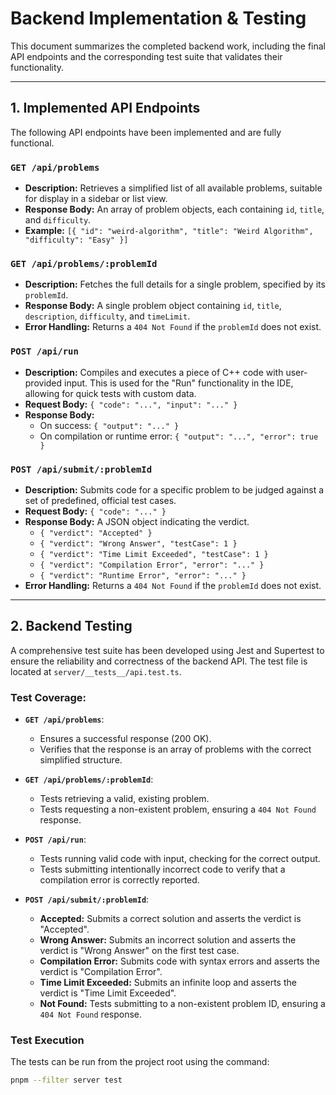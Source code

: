 # Backend Implementation & Testing

This document summarizes the completed backend work, including the final API endpoints and the corresponding test suite that validates their functionality.

---

## 1. Implemented API Endpoints

The following API endpoints have been implemented and are fully functional.

### `GET /api/problems`

- **Description:** Retrieves a simplified list of all available problems, suitable for display in a sidebar or list view.
- **Response Body:** An array of problem objects, each containing `id`, `title`, and `difficulty`.
- **Example:** `[{ "id": "weird-algorithm", "title": "Weird Algorithm", "difficulty": "Easy" }]`

### `GET /api/problems/:problemId`

- **Description:** Fetches the full details for a single problem, specified by its `problemId`.
- **Response Body:** A single problem object containing `id`, `title`, `description`, `difficulty`, and `timeLimit`.
- **Error Handling:** Returns a `404 Not Found` if the `problemId` does not exist.

### `POST /api/run`

- **Description:** Compiles and executes a piece of C++ code with user-provided input. This is used for the "Run" functionality in the IDE, allowing for quick tests with custom data.
- **Request Body:** `{ "code": "...", "input": "..." }`
- **Response Body:**
    - On success: `{ "output": "..." }`
    - On compilation or runtime error: `{ "output": "...", "error": true }`

### `POST /api/submit/:problemId`

- **Description:** Submits code for a specific problem to be judged against a set of predefined, official test cases.
- **Request Body:** `{ "code": "..." }`
- **Response Body:** A JSON object indicating the verdict.
    - `{ "verdict": "Accepted" }`
    - `{ "verdict": "Wrong Answer", "testCase": 1 }`
    - `{ "verdict": "Time Limit Exceeded", "testCase": 1 }`
    - `{ "verdict": "Compilation Error", "error": "..." }`
    - `{ "verdict": "Runtime Error", "error": "..." }`
- **Error Handling:** Returns a `404 Not Found` if the `problemId` does not exist.

---

## 2. Backend Testing

A comprehensive test suite has been developed using Jest and Supertest to ensure the reliability and correctness of the backend API. The test file is located at `server/__tests__/api.test.ts`.

### Test Coverage:

-   **`GET /api/problems`**:
    -   Ensures a successful response (200 OK).
    -   Verifies that the response is an array of problems with the correct simplified structure.

-   **`GET /api/problems/:problemId`**:
    -   Tests retrieving a valid, existing problem.
    -   Tests requesting a non-existent problem, ensuring a `404 Not Found` response.

-   **`POST /api/run`**:
    -   Tests running valid code with input, checking for the correct output.
    -   Tests submitting intentionally incorrect code to verify that a compilation error is correctly reported.

-   **`POST /api/submit/:problemId`**:
    -   **Accepted:** Submits a correct solution and asserts the verdict is "Accepted".
    -   **Wrong Answer:** Submits an incorrect solution and asserts the verdict is "Wrong Answer" on the first test case.
    -   **Compilation Error:** Submits code with syntax errors and asserts the verdict is "Compilation Error".
    -   **Time Limit Exceeded:** Submits an infinite loop and asserts the verdict is "Time Limit Exceeded".
    -   **Not Found:** Tests submitting to a non-existent problem ID, ensuring a `404 Not Found` response.

### Test Execution

The tests can be run from the project root using the command:

```bash
pnpm --filter server test
```
